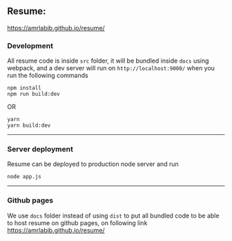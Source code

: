 ## Resume:

https://amrlabib.github.io/resume/

### Development

All resume code is inside `src` folder, it will be bundled inside `docs` using webpack, and a dev server will run on `http://localhost:9000/` when you run the following commands

```
npm install
npm run build:dev
```

OR

```
yarn
yarn build:dev
```

---

### Server deployment

Resume can be deployed to production node server and run

```
node app.js
```

---

### Github pages

We use `docs` folder instead of using `dist` to put all bundled code to be able to host resume on github pages, on following link https://amrlabib.github.io/resume/

